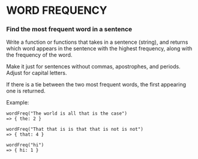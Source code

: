 # WORD FREQUENCY

### Find the most frequent word in a sentence

Write a function or functions that takes in a sentence (string), and returns which word appears in the sentence with the highest frequency, along with the frequency of the word.

Make it just for sentences without commas, apostrophes, and periods. Adjust for capital letters.

If there is a tie between the two most frequent words, the first appearing one is returned.

Example:

```
wordFreq("The world is all that is the case")
=> { the: 2 }
```

```
wordFreq("That that is is that that is not is not")
=> { that: 4 }
```

```
wordFreq("hi")
=> { hi: 1 }
```








